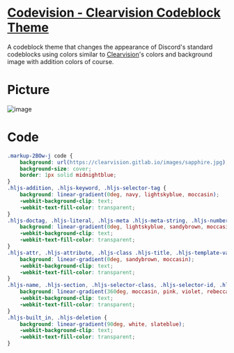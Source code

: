 # [Codevision - Clearvision Codeblock Theme](https://github.com/DiscordAddons/Codevision)
A codeblock theme that changes the appearance of Discord's standard codeblocks using colors similar to [Clearvision](https://github.com/ClearVision/ClearVision-v6)'s colors and background image with addition colors of course.

# Picture
![image](https://user-images.githubusercontent.com/72931279/112063349-a86b5280-8b37-11eb-9539-e07d49da3902.png)

# Code
```css
.markup-2BOw-j code {
    background: url(https://clearvision.gitlab.io/images/sapphire.jpg);
    background-size: cover;
    border: 1px solid midnightblue;
}
.hljs-addition, .hljs-keyword, .hljs-selector-tag {
    background: linear-gradient(0deg, navy, lightskyblue, moccasin);
    -webkit-background-clip: text;
    -webkit-text-fill-color: transparent;
}
.hljs-doctag, .hljs-literal, .hljs-meta .hljs-meta-string, .hljs-number, .hljs-regexp, .hljs-string {
    background: linear-gradient(0deg, lightskyblue, sandybrown, moccasin);
    -webkit-background-clip: text;
    -webkit-text-fill-color: transparent;
}
.hljs-attr, .hljs-attribute, .hljs-class .hljs-title, .hljs-template-variable, .hljs-type, .hljs-variable {
    background: linear-gradient(0deg, sandybrown, moccasin);
    -webkit-background-clip: text;
    -webkit-text-fill-color: transparent;
}
.hljs-name, .hljs-section, .hljs-selector-class, .hljs-selector-id, .hljs-title {
    background: linear-gradient(360deg, moccasin, pink, violet, rebeccapurple, purple);
    -webkit-background-clip: text;
    -webkit-text-fill-color: transparent;
}
.hljs-built_in, .hljs-deletion {
    background: linear-gradient(90deg, white, slateblue);
    -webkit-background-clip: text;
    -webkit-text-fill-color: transparent;
}
```
